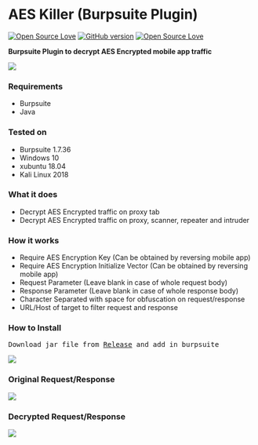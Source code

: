 # AES Killer (Burpsuite Plugin)
[![Open Source Love](https://badges.frapsoft.com/os/v1/open-source.svg?v=102)](https://github.com/ellerbrock/open-source-badge/)
[![GitHub version](https://d25lcipzij17d.cloudfront.net/badge.svg?id=gh&type=0.2&v=2.0&x2=0)](http://badge.fury.io/gh/boennemann%2Fbadges)
[![Open Source Love](https://badges.frapsoft.com/os/mit/mit.svg?v=102)](https://github.com/ellerbrock/open-source-badge/)

**Burpsuite Plugin to decrypt AES Encrypted mobile app traffic**

<img src="https://i.imgur.com/qjUqRW5.png" />

### Requirements
- Burpsuite
- Java

### Tested on
- Burpsuite 1.7.36
- Windows 10
- xubuntu 18.04
- Kali Linux 2018

### What it does
- Decrypt AES Encrypted traffic on proxy tab 
- Decrypt AES Encrypted traffic on proxy, scanner, repeater and intruder

### How it works
- Require AES Encryption Key (Can be obtained by reversing mobile app)
- Require AES Encryption Initialize Vector (Can be obtained by reversing mobile app)
- Request Parameter (Leave blank in case of whole request body)
- Response Parameter (Leave blank in case of whole response body)
- Character Separated with space for obfuscation on request/response 
- URL/Host of target to filter request and response

### How to Install
<pre>Download jar file from <a href="https://github.com/Ebryx/AES-Killer/releases/download/2.0/AES_Killer.jar" target="_blank">Release</a> and add in burpsuite</pre>

<img src="https://i.imgur.com/tAsxDnx.gif" />

### Original Request/Response
<img src="https://i.imgur.com/FY18Toe.png" />

### Decrypted Request/Response
<img src="https://i.imgur.com/c9xSclU.png" />

